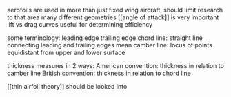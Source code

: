 aerofoils are used in more than just fixed wing aircraft, should limit research to that area
many different geometries
[[angle of attack]] is very important
lift vs drag curves useful for determining efficiency

some terminology:
leading edge
trailing edge
chord line: straight line connecting leading and trailing edges
mean camber line: locus of points equidistant from upper and lower surface

thickness measures in 2 ways:
American convention: thickness in relation to camber line
British convention: thickness in relation to chord line

[[thin airfoil theory]] should be looked into
